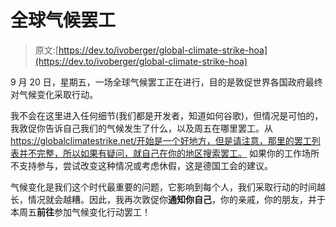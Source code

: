 # 全球气候罢工

> 原文:[https://dev.to/ivoberger/global-climate-strike-hoa](https://dev.to/ivoberger/global-climate-strike-hoa)

9 月 20 日，星期五，一场全球气候罢工正在进行，目的是敦促世界各国政府最终对气候变化采取行动。

我不会在这里进入任何细节(我们都是开发者，知道如何谷歌)，但情况是可怕的，我敦促你告诉自己我们的气候发生了什么，以及周五在哪里罢工。从 https://globalclimatestrike.net/开始是一个好地方，但是请注意，那里的罢工列表并不完整，所以如果有疑问，就自己在你的地区搜索罢工。
如果你的工作场所不支持参与，尝试改变这种情况或考虑休假，这是德国工会的建议。

气候变化是我们这个时代最重要的问题，它影响到每个人，我们采取行动的时间越长，情况就会越糟。因此，我再次敦促你**通知你自己**，你的亲戚，你的朋友，并于本周五**前往**参加气候变化行动罢工！
